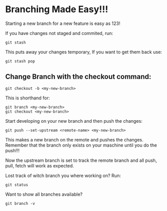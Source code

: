 Branching Made Easy!!!
=====

Starting a new branch for a new feature is easy as 123!

If you have changes not staged and commited, run:

```
git stash
```
This puts away your changes temporary, If you want to get them back use:

```
git stash pop
```

Change Branch with the checkout command:
-------

```
git checkout -b <my-new-branch>
```
This is shorthand for:
```
git branch <my-new-branch>
git checkout <my-new-branch>
```

Start developing on your new branch and then push the changes:
```
git push --set-upstream <remote-name> <my-new-branch>
```
This makes a new branch on the remote and pushes the changes.
Remember that the branch only exists on your maschine until you do the push!!!

Now the upstream branch is set to track the remote branch and all push, pull, fetch will work as expected.

Lost track of witch branch you where working on? Run:
```
git status
```
Want to show all branches available?
```
git branch -v
```
